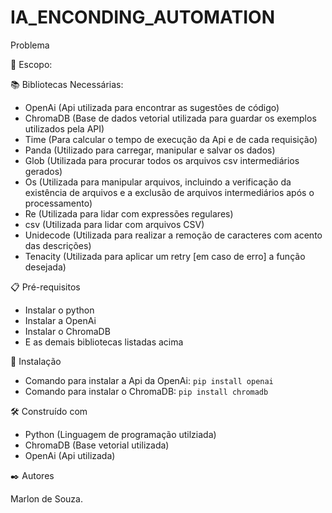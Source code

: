 # IA_ENCONDING_AUTOMATION

Problema

📄 Escopo:


📚 Bibliotecas Necessárias:

- OpenAi (Api utilizada para encontrar as sugestões de código)
- ChromaDB (Base de dados vetorial utilizada para guardar os exemplos utilizados pela API)
- Time (Para calcular o tempo de execução da Api e de cada requisição)
- Panda (Utilizado para carregar, manipular e salvar os dados)
- Glob (Utilizada para procurar todos os arquivos csv intermediários gerados)
- Os (Utilizada para manipular arquivos, incluindo a verificação da existência de arquivos e a exclusão de arquivos intermediários após o processamento)
- Re (Utilizada para lidar com expressões regulares)
- csv (Utilizada para lidar com arquivos CSV)
- Unidecode (Utilizada para realizar a remoção de caracteres com acento das descrições)
- Tenacity (Utilizada para aplicar um retry [em caso de erro] a função desejada)

📋 Pré-requisitos

- Instalar o python
- Instalar a OpenAi
- Instalar o ChromaDB
- E as demais bibliotecas listadas acima

🔧 Instalação

- Comando para instalar a Api da OpenAi: ```pip install openai```
- Comando para instalar o ChromaDB: ```pip install chromadb```

🛠️ Construído com

- Python (Linguagem de programação utilziada)
- ChromaDB (Base vetorial utilizada)
- OpenAi (Api utilizada)

✒️ Autores

Marlon de Souza.
